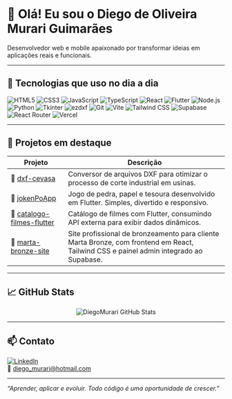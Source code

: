 # 👋 Olá! Eu sou o Diego de Oliveira Murari Guimarães

Desenvolvedor web e mobile apaixonado por transformar ideias em aplicações reais e funcionais.

---

## 🚀 Tecnologias que uso no dia a dia

![HTML5](https://img.shields.io/badge/-HTML5-E34F26?logo=html5&logoColor=white)
![CSS3](https://img.shields.io/badge/-CSS3-1572B6?logo=css3&logoColor=white)
![JavaScript](https://img.shields.io/badge/-JavaScript-F7DF1E?logo=javascript&logoColor=black)
![TypeScript](https://img.shields.io/badge/-TypeScript-3178C6?logo=typescript&logoColor=white)
![React](https://img.shields.io/badge/-React-61DAFB?logo=react&logoColor=black)
![Flutter](https://img.shields.io/badge/-Flutter-02569B?logo=flutter&logoColor=white)
![Node.js](https://img.shields.io/badge/-Node.js-339933?logo=nodedotjs&logoColor=white)
![Python](https://img.shields.io/badge/-Python-3776AB?logo=python&logoColor=white)
![Tkinter](https://img.shields.io/badge/-Tkinter-FF6F00?logo=python&logoColor=white)
![ezdxf](https://img.shields.io/badge/-ezdxf-FFD43B?logo=python&logoColor=black)
![Git](https://img.shields.io/badge/-Git-F05032?logo=git&logoColor=white)
![Vite](https://img.shields.io/badge/-Vite-646CFF?logo=vite&logoColor=white)
![Tailwind CSS](https://img.shields.io/badge/-Tailwind_CSS-06B6D4?logo=tailwind-css&logoColor=white)
![Supabase](https://img.shields.io/badge/-Supabase-3ECF8E?logo=supabase&logoColor=white)
![React Router](https://img.shields.io/badge/-React_Router-CA4245?logo=reactrouter&logoColor=white)
![Vercel](https://img.shields.io/badge/-Vercel-000000?logo=vercel&logoColor=white)

---

## 💼 Projetos em destaque

| Projeto | Descrição |
|--------|-----------|
| 🔗 [dxf-cevasa](https://github.com/DiegoMurari/dxf-cevasa) | Conversor de arquivos DXF para otimizar o processo de corte industrial em usinas. |
| 🔗 [jokenPoApp](https://github.com/DiegoMurari/jokenPoApp) | Jogo de pedra, papel e tesoura desenvolvido em Flutter. Simples, divertido e responsivo. |
| 🔗 [catalogo-filmes-flutter](https://github.com/DiegoMurari/catalogo-filmes-flutter) | Catálogo de filmes com Flutter, consumindo API externa para exibir dados dinâmicos. |
| 🔗 [marta-bronze-site](https://github.com/DiegoMurari/marta-bronze) | Site profissional de bronzeamento para cliente Marta Bronze, com frontend em React, Tailwind CSS e painel admin integrado ao Supabase. |

---

## 📈 GitHub Stats

<p align="center">
  <img
    src="https://github-readme-stats.vercel.app/api?username=DiegoMurari&show_icons=true&theme=radical&cache_seconds=300"
    alt="DiegoMurari GitHub Stats"
  />
</p>

---

## 📫 Contato

[![LinkedIn](https://img.shields.io/badge/-LinkedIn-0A66C2?logo=linkedin&logoColor=white)](https://www.linkedin.com/in/diegomurari)  
📧 diego_murari@hotmail.com

---

*“Aprender, aplicar e evoluir. Todo código é uma oportunidade de crescer.”*
